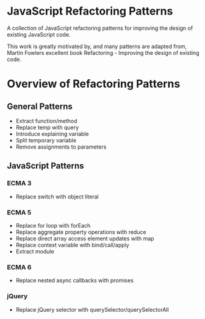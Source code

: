 JavaScript Refactoring Patterns
=======================
A collection of JavaScript refactoring patterns for improving the design of existing JavaScript code.

This work is greatly motivated by, and many patterns are adapted from, Martin Fowlers excellent book Refactoring - Improving the design of existing code.

# Overview of Refactoring Patterns

## General Patterns
- Extract function/method
- Replace temp with query
- Introduce explaining variable
- Split temporary variable
- Remove assignments to parameters

## JavaScript Patterns

### ECMA 3
 - Replace switch with object literal

### ECMA 5
- Replace for loop with forEach
- Replace aggregate property operations with reduce
- Replace direct array access element updates with map
- Replace context variable with bind/call/apply
- Extract module

### ECMA 6
- Replace nested async callbacks with promises

### jQuery
- Replace jQuery selector with querySelector/querySelectorAll
